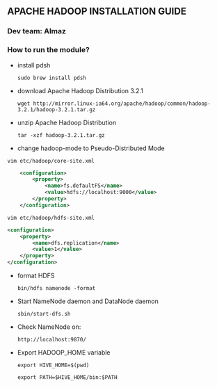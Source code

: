 ## APACHE HADOOP INSTALLATION GUIDE

### Dev team: Almaz

### How to run the module?

- install pdsh 

    `sudo brew install pdsh`
- download Apache Hadoop Distribution 3.2.1

    `wget http://mirror.linux-ia64.org/apache/hadoop/common/hadoop-3.2.1/hadoop-3.2.1.tar.gz`
- unzip Apache Hadoop Distribution

    `tar -xzf hadoop-3.2.1.tar.gz `
- change hadoop-mode to Pseudo-Distributed Mode

`vim etc/hadoop/core-site.xml`

```xml 
    <configuration>
        <property>
            <name>fs.defaultFS</name>
            <value>hdfs://localhost:9000</value>
        </property>
    </configuration>
```

`vim etc/hadoop/hdfs-site.xml`

```xml
<configuration>
    <property>
        <name>dfs.replication</name>
        <value>1</value>
    </property>
</configuration>
```  
- format HDFS

    `bin/hdfs namenode -format`
- Start NameNode daemon and DataNode daemon

    `sbin/start-dfs.sh`

- Check NameNode on:

    `http://localhost:9870/`
    
- Export HADOOP_HOME variable

    `export HIVE_HOME=$(pwd)`
    
    `export PATH=$HIVE_HOME/bin:$PATH`